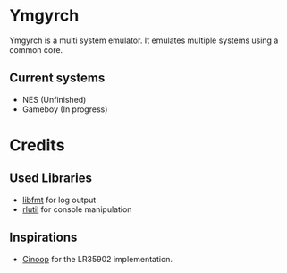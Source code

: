 # Ymgyrch

Ymgyrch is a multi system emulator.
It emulates multiple systems using a common core.


## Current systems
* NES (Unfinished)
* Gameboy (In progress)

# Credits

## Used Libraries

* [libfmt](http://fmtlib.net/) for log output
* [rlutil](https://github.com/tapio/rlutil) for console manipulation

## Inspirations
* [Cinoop](https://github.com/CTurt/Cinoop) for the LR35902 implementation.

